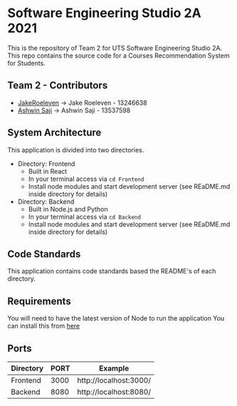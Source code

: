 # Software Engineering Studio 2A 2021 

This is the repository of Team 2 for UTS Software Engineering Studio 2A. This repo contains the source code for a Courses Recommendation System for Students.

## Team 2 - Contributors 

 - [JakeRoeleven](https://github.com/JakeRoeleven) -> Jake Roeleven - 13246638
 - [Ashwin Saji](https://github.com/shwin132) -> Ashwin Saji - 13537598  

## System Architecture

This application is divided into two directories.

 - Directory: Frontend
	 - Built in React
	 - In your terminal access via `cd Frontend`
	 - Install node modules and start development server (see REaDME.md inside directory for details)
 - Directory: Backend
	 - Built in Node.js and Python
	 - In your terminal access via `cd Backend`
	 - Install node modules and start development server (see REaDME.md inside directory for details)

## Code Standards

This application contains code standards based the README's of each directory.

## Requirements

You will need to have the latest version of Node to run the application
You can install this from [here](https://nodejs.org/en/)

## Ports

| Directory | PORT | Example |
|--|--|--|
| Frontend | 3000 | http://localhost:3000/ |
| Backend | 8080 | http://localhost:8080/ |
